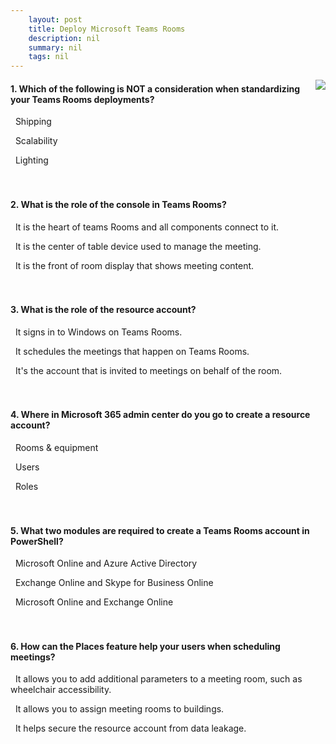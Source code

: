 ```yaml
---
    layout: post
    title: Deploy Microsoft Teams Rooms 
    description: nil
    summary: nil
    tags: nil
---
```



 <a target="_blank" href="https://docs.microsoft.com/en-us/learn/modules/m365-teams-rooms-deploy/knowledge-check/"><i class="fas fa-external-link-alt"></i> </a>
 <img align="right" src="https://docs.microsoft.com/en-us/learn/achievements/deploy-microsoft-teams-rooms.svg">
####  1. Which of the following is NOT a consideration when standardizing your Teams Rooms deployments?


<i class='far fa-square'></i> &nbsp;&nbsp;Shipping

<i class='far fa-square'></i> &nbsp;&nbsp;Scalability

<i class='fas fa-check-square' style='color: Dodgerblue;'></i> &nbsp;&nbsp;Lighting
<br />
<br />
<br />

####  2. What is the role of the console in Teams Rooms?


<i class='far fa-square'></i> &nbsp;&nbsp;It is the heart of teams Rooms and all components connect to it.

<i class='fas fa-check-square' style='color: Dodgerblue;'></i> &nbsp;&nbsp;It is the center of table device used to manage the meeting.

<i class='far fa-square'></i> &nbsp;&nbsp;It is the front of room display that shows meeting content.
<br />
<br />
<br />

####  3. What is the role of the resource account?


<i class='far fa-square'></i> &nbsp;&nbsp;It signs in to Windows on Teams Rooms.

<i class='far fa-square'></i> &nbsp;&nbsp;It schedules the meetings that happen on Teams Rooms.

<i class='fas fa-check-square' style='color: Dodgerblue;'></i> &nbsp;&nbsp;It's the account that is invited to meetings on behalf of the room.
<br />
<br />
<br />

####  4. Where in Microsoft 365 admin center do you go to create a resource account?


<i class='fas fa-check-square' style='color: Dodgerblue;'></i> &nbsp;&nbsp;Rooms & equipment

<i class='far fa-square'></i> &nbsp;&nbsp;Users

<i class='far fa-square'></i> &nbsp;&nbsp;Roles
<br />
<br />
<br />

####  5. What two modules are required to create a Teams Rooms account in PowerShell?


<i class='far fa-square'></i> &nbsp;&nbsp;Microsoft Online and Azure Active Directory

<i class='far fa-square'></i> &nbsp;&nbsp;Exchange Online and Skype for Business Online

<i class='fas fa-check-square' style='color: Dodgerblue;'></i> &nbsp;&nbsp;Microsoft Online and Exchange Online
<br />
<br />
<br />

####  6. How can the Places feature help your users when scheduling meetings?


<i class='fas fa-check-square' style='color: Dodgerblue;'></i> &nbsp;&nbsp;It allows you to add additional parameters to a meeting room, such as wheelchair accessibility.

<i class='far fa-square'></i> &nbsp;&nbsp;It allows you to assign meeting rooms to buildings.

<i class='far fa-square'></i> &nbsp;&nbsp;It helps secure the resource account from data leakage.
<br />
<br />
<br />
